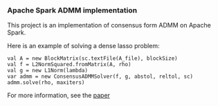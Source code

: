 ### Apache Spark ADMM implementation

This project is an implementation of consensus form ADMM on Apache Spark.

Here is an example of solving a dense lasso problem:

```
val A = new BlockMatrix(sc.textFile(A_file), blockSize)
val f = L2NormSquared.fromMatrix(A, rho)
val g = new L1Norm(lambda)
var admm = new ConsensusADMMSolver(f, g, abstol, reltol, sc)
admm.solve(rho, maxiters)
```
For more information, see the [paper](http://di.eteri.ch/projects/admm_paper.pdf)
